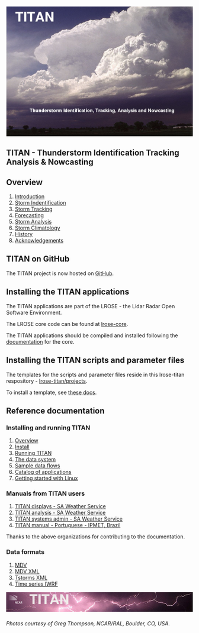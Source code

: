 ![front page](./docs/images/titan_front_page.jpg)

## TITAN - Thunderstorm Identification Tracking Analysis & Nowcasting

<a name="overview"/>

## Overview

1. [Introduction](./docs/topics/introduction.md)
2. [Storm Indentification](./docs/topics/storm_identification.md)
3. [Storm Tracking](./docs/topics/storm_tracking.md)
4. [Forecasting](./docs/topics/forecasting.md)
5. [Storm Analysis](./docs/topics/storm_analysis.md)
6. [Storm Climatology](./docs/topics/storm_climatology.md)
7. [History](./docs/topics/history.md)
8. [Acknowledgements](./docs/topics/acknowledgements.md)

## TITAN on GitHub

The TITAN project is now hosted on [GitHub](https://github.com).

## Installing the TITAN applications

The TITAN applications are part of the LROSE - the Lidar Radar Open Software Environment.

The LROSE core code can be found at [lrose-core](https://github.com/NCAR/lrose-core).

The TITAN applications should be compiled and installed following the
[documentation](https://github.com/NCAR/lrose-core/blob/master/README.md) for the core.

## Installing the TITAN scripts and parameter files

The templates for the scripts and parameter files reside in this lrose-titan
respository - [lrose-titan/projects](./projects).

To install a template, see [these docs](./docs/install/install_from_template.md).

## Reference documentation

### Installing and running TITAN

1. [Overview](./docs/pdf/TitanOverview.pdf)
2. [Install](./docs/pdf/TitanInstall.pdf)
3. [Running TITAN](./docs/pdf/TitanRunning.pdf)
4. [The data system](./docs/pdf/TitanDataSystem.pdf)
5. [Sample data flows](./docs/pdf/TitanDataFlow.pdf)
6. [Catalog of applications](./docs/pdf/TitanAppCatalog.pdf)
7. [Getting started with Linux](./docs/pdf/TitanUnixBasics.pdf)

### Manuals from TITAN users

1. [TITAN displays - SA Weather Service](./docs/pdf/titan_display_guide.saws.pdf)
2. [TITAN analysis - SA Weather Service](./docs/pdf/titan_analysis_guide.saws.pdf)
3. [TITAN systems admin - SA Weather Service](./docs/pdf/titan_sysadmin_guide.saws.pdf)
4. [TITAN manual - Portuguese - IPMET, Brazil](./docs/pdf/TITAN_manual_ipmet.pdf)

Thanks to the above organizations for contributing to the documentation.

### Data formats

1. [MDV](./docs/pdf/MDV_format_ICD.pdf)
2. [MDV XML](./docs/pdf/MDV_XML_ICD.1.0.pdf)
3. [Tstorms XML](./docs/pdf/Tstorms_XML_ICD.1.0.pdf)
4. [Time series IWRF](./docs/pdf/IWRF_ts_format.pdf)

![header with logo](./docs/images/titan-header_logo.jpg)

###### Photos courtesy of Greg Thompson, NCAR/RAL, Boulder, CO, USA.

